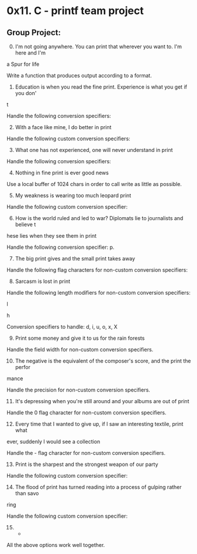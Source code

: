 # 0x11. C - printf team project

## Group Project:                                                                      

                                                                                    

0. I'm not going anywhere. You can print that wherever you want to. I'm here and I'm

 a Spur for life                                                                    

Write a function that produces output according to a format.                        

                                                                                    

                                                                                    

1. Education is when you read the fine print. Experience is what you get if you don'

t                                                                                   

Handle the following conversion specifiers:

2. With a face like mine, I do better in print                                      

Handle the following custom conversion specifiers:                                  

                                                                                    

3. What one has not experienced, one will never understand in print                 

Handle the following conversion specifiers:                                         

                                                                                    

4. Nothing in fine print is ever good news                                          

Use a local buffer of 1024 chars in order to call write as little as possible.      

                                                                                    

5. My weakness is wearing too much leopard print                                    

Handle the following custom conversion specifier:                                   

                                                                                    

6. How is the world ruled and led to war? Diplomats lie to journalists and believe t

hese lies when they see them in print                                               

Handle the following conversion specifier: p.                                       

                                                                                    

7. The big print gives and the small print takes away                               

Handle the following flag characters for non-custom conversion specifiers:          

                                                                                    

8. Sarcasm is lost in print                                                         

Handle the following length modifiers for non-custom conversion specifiers:         

                                                                                    

l                                                                                   

h                                                                                   

Conversion specifiers to handle: d, i, u, o, x, X                                   

                                                                                    

9. Print some money and give it to us for the rain forests                          

Handle the field width for non-custom conversion specifiers.                        

                                                                                    

10. The negative is the equivalent of the composer's score, and the print the perfor

mance                                                                               

Handle the precision for non-custom conversion specifiers.                          

                                                                                    

11. It's depressing when you're still around and your albums are out of print       

Handle the 0 flag character for non-custom conversion specifiers.                   

                                                                                    

12. Every time that I wanted to give up, if I saw an interesting textile, print what

 ever, suddenly I would see a collection                                            

Handle the - flag character for non-custom conversion specifiers.                   

                                                                                    

13. Print is the sharpest and the strongest weapon of our party                     

Handle the following custom conversion specifier:                                   

                                                                                    

14. The flood of print has turned reading into a process of gulping rather than savo

ring                                                                                

Handle the following custom conversion specifier:                                   

                                                                                    

15. *                                                                               

All the above options work well together. 


